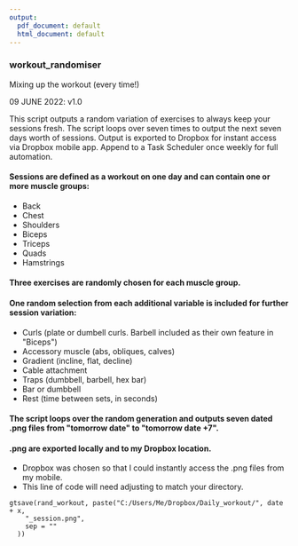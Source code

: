 ```yaml
---
output:
  pdf_document: default
  html_document: default
---
```

### workout_randomiser
Mixing up the workout (every time!)


09 JUNE 2022:
v1.0

This script outputs a random variation of exercises to always keep your sessions fresh. The script loops over seven times to output the next seven days worth of sessions. Output is exported to Dropbox for instant access via Dropbox mobile app. Append to a Task Scheduler once weekly for full automation.


#### Sessions are defined as a workout on one day and can contain one or more muscle groups:
+ Back
+ Chest
+ Shoulders
+ Biceps
+ Triceps
+ Quads
+ Hamstrings
    
#### Three exercises are randomly chosen for each muscle group.
#### One random selection from each additional variable is included for further session variation: 
+ Curls (plate or dumbell curls. Barbell included as their own feature in "Biceps")
+ Accessory muscle (abs, obliques, calves)
+ Gradient (incline, flat, decline)
+ Cable attachment
+ Traps (dumbbell, barbell, hex bar)
+ Bar or dumbbell
+ Rest (time between sets, in seconds)
    
#### The script loops over the random generation and outputs seven dated .png files from "tomorrow date" to "tomorrow date +7".
#### .png are exported locally and to my Dropbox location.
+ Dropbox was chosen so that I could instantly access the .png files from my mobile.
+ This line of code will need adjusting to match your directory.
```{r}
gtsave(rand_workout, paste("C:/Users/Me/Dropbox/Daily_workout/", date + x,
    "_session.png",
    sep = ""
  ))
```

